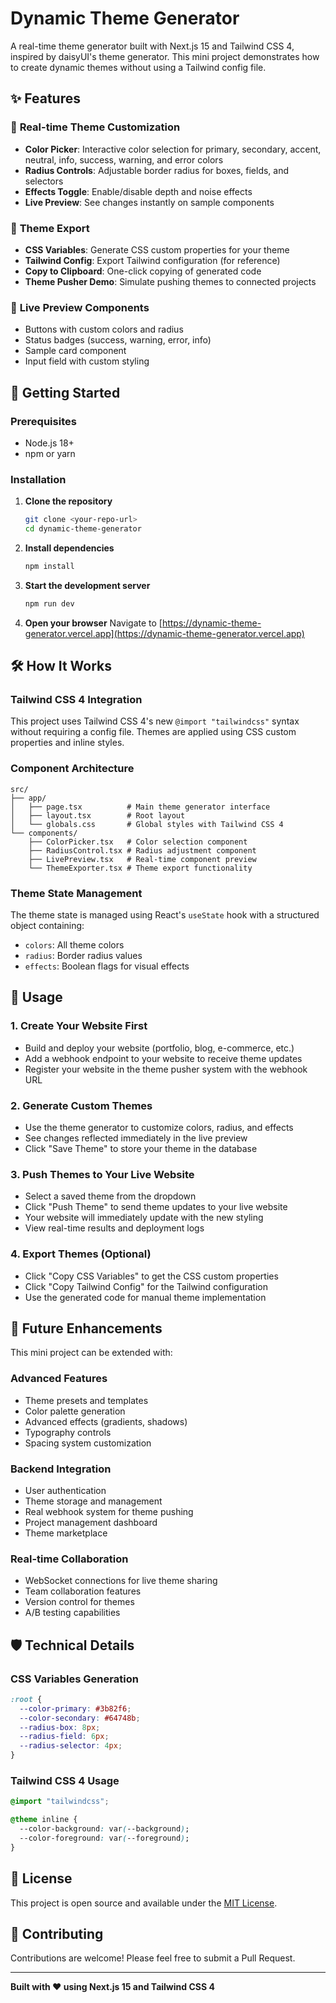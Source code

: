 # Dynamic Theme Generator

A real-time theme generator built with Next.js 15 and Tailwind CSS 4, inspired by daisyUI's theme generator. This mini project demonstrates how to create dynamic themes without using a Tailwind config file.

## ✨ Features

### 🎨 **Real-time Theme Customization**
- **Color Picker**: Interactive color selection for primary, secondary, accent, neutral, info, success, warning, and error colors
- **Radius Controls**: Adjustable border radius for boxes, fields, and selectors
- **Effects Toggle**: Enable/disable depth and noise effects
- **Live Preview**: See changes instantly on sample components

### 🔧 **Theme Export**
- **CSS Variables**: Generate CSS custom properties for your theme
- **Tailwind Config**: Export Tailwind configuration (for reference)
- **Copy to Clipboard**: One-click copying of generated code
- **Theme Pusher Demo**: Simulate pushing themes to connected projects

### 🎯 **Live Preview Components**
- Buttons with custom colors and radius
- Status badges (success, warning, error, info)
- Sample card component
- Input field with custom styling

## 🚀 Getting Started

### Prerequisites
- Node.js 18+ 
- npm or yarn

### Installation

1. **Clone the repository**
   ```bash
   git clone <your-repo-url>
   cd dynamic-theme-generator
   ```

2. **Install dependencies**
   ```bash
   npm install
   ```

3. **Start the development server**
   ```bash
   npm run dev
   ```

4. **Open your browser**
   Navigate to [https://dynamic-theme-generator.vercel.app](https://dynamic-theme-generator.vercel.app)

## 🛠 How It Works

### **Tailwind CSS 4 Integration**
This project uses Tailwind CSS 4's new `@import "tailwindcss"` syntax without requiring a config file. Themes are applied using CSS custom properties and inline styles.

### **Component Architecture**
```
src/
├── app/
│   ├── page.tsx          # Main theme generator interface
│   ├── layout.tsx        # Root layout
│   └── globals.css       # Global styles with Tailwind CSS 4
└── components/
    ├── ColorPicker.tsx   # Color selection component
    ├── RadiusControl.tsx # Radius adjustment component
    ├── LivePreview.tsx   # Real-time component preview
    └── ThemeExporter.tsx # Theme export functionality
```

### **Theme State Management**
The theme state is managed using React's `useState` hook with a structured object containing:
- `colors`: All theme colors
- `radius`: Border radius values
- `effects`: Boolean flags for visual effects

## 🎨 Usage

### **1. Create Your Website First**
- Build and deploy your website (portfolio, blog, e-commerce, etc.)
- Add a webhook endpoint to your website to receive theme updates
- Register your website in the theme pusher system with the webhook URL

### **2. Generate Custom Themes**
- Use the theme generator to customize colors, radius, and effects
- See changes reflected immediately in the live preview
- Click "Save Theme" to store your theme in the database

### **3. Push Themes to Your Live Website**
- Select a saved theme from the dropdown
- Click "Push Theme" to send theme updates to your live website
- Your website will immediately update with the new styling
- View real-time results and deployment logs

### **4. Export Themes (Optional)**
- Click "Copy CSS Variables" to get the CSS custom properties
- Click "Copy Tailwind Config" for the Tailwind configuration
- Use the generated code for manual theme implementation

## 🔮 Future Enhancements

This mini project can be extended with:

### **Advanced Features**
- Theme presets and templates
- Color palette generation
- Advanced effects (gradients, shadows)
- Typography controls
- Spacing system customization

### **Backend Integration**
- User authentication
- Theme storage and management
- Real webhook system for theme pushing
- Project management dashboard
- Theme marketplace

### **Real-time Collaboration**
- WebSocket connections for live theme sharing
- Team collaboration features
- Version control for themes
- A/B testing capabilities

## 🛡️ Technical Details

### **CSS Variables Generation**
```css
:root {
  --color-primary: #3b82f6;
  --color-secondary: #64748b;
  --radius-box: 8px;
  --radius-field: 6px;
  --radius-selector: 4px;
}
```

### **Tailwind CSS 4 Usage**
```css
@import "tailwindcss";

@theme inline {
  --color-background: var(--background);
  --color-foreground: var(--foreground);
}
```

## 📝 License

This project is open source and available under the [MIT License](LICENSE).

## 🤝 Contributing

Contributions are welcome! Please feel free to submit a Pull Request.

---

**Built with ❤️ using Next.js 15 and Tailwind CSS 4**
